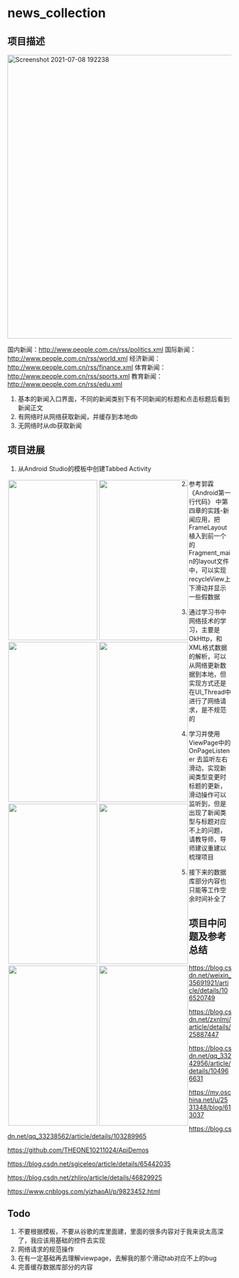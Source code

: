 # news_collection

## 项目描述

<img width="638" alt="Screenshot 2021-07-08 192238" src="https://user-images.githubusercontent.com/77102785/124916578-66eaae80-e025-11eb-962a-ea0aebe34d35.png">

国内新闻：http://www.people.com.cn/rss/politics.xml
国际新闻：http://www.people.com.cn/rss/world.xml
经济新闻：http://www.people.com.cn/rss/finance.xml
体育新闻：http://www.people.com.cn/rss/sports.xml
教育新闻：http://www.people.com.cn/rss/edu.xml

1. 基本的新闻入口界面，不同的新闻类别下有不同新闻的标题和点击标题后看到新闻正文
2. 有网络时从网络获取新闻，并缓存到本地db
3. 无网络时从db获取新闻


## 项目进展

1. 从Android Studio的模板中创建Tabbed Activity
<!-- ![Lark20210708-214239](https://user-images.githubusercontent.com/77102785/124932319-8e497780-e035-11eb-8d85-9d17433d255f.png)
![Lark20210708-214247](https://user-images.githubusercontent.com/77102785/124932322-8f7aa480-e035-11eb-8e85-8fc2c3ede6e3.png) -->

<div align=center style="float:left;border:solid 1px 000;margin:2px;"><img src="https://user-images.githubusercontent.com/77102785/124932319-8e497780-e035-11eb-8d85-9d17433d255f.png"  width="200" height="360" ></div>
<div align=center style="float:left;border:solid 1px 000;margin:2px;"><img src="https://user-images.githubusercontent.com/77102785/124932322-8f7aa480-e035-11eb-8e85-8fc2c3ede6e3.png" width="200" height="360" ></div>

2. 参考郭霖《Android第一行代码》 中第四章的实践-新闻应用，把FrameLayout植入到前一个的Fragment_main的layout文件中，可以实现recycleView上下滑动并显示一些假数据
<!-- ![Lark20210708-215756](https://user-images.githubusercontent.com/77102785/124934779-9dc9c000-e037-11eb-8cf1-6378e165e3c2.png)
![Lark20210708-215807](https://user-images.githubusercontent.com/77102785/124934784-9f938380-e037-11eb-9ab9-63909c730e50.png) -->
<div style="float:left;border:solid 1px 000;margin:2px;"><img src="https://user-images.githubusercontent.com/77102785/124934779-9dc9c000-e037-11eb-8cf1-6378e165e3c2.png"  width="200" height="360" ></div>
<div style="float:left;border:solid 1px 000;margin:2px;"><img src="https://user-images.githubusercontent.com/77102785/124934784-9f938380-e037-11eb-9ab9-63909c730e50.png" width="200" height="360" ></div>

3. 通过学习书中网络技术的学习，主要是OkHttp，和XML格式数据的解析，可以从网络更新数据到本地，但实现方式还是在UI_Thread中进行了网络请求，是不规范的

<!-- ![Lark20210708-221605](https://user-images.githubusercontent.com/77102785/124937603-1fbae880-e03a-11eb-8a30-7e114b9218b5.png)
![Lark20210708-221609](https://user-images.githubusercontent.com/77102785/124937610-20ec1580-e03a-11eb-9645-d4b4f8741557.png) -->

<div style="float:left;border:solid 1px 000;margin:2px;"><img src="https://user-images.githubusercontent.com/77102785/124937603-1fbae880-e03a-11eb-8a30-7e114b9218b5.png"  width="200" height="360" ></div>
<div style="float:left;border:solid 1px 000;margin:2px;"><img src="https://user-images.githubusercontent.com/77102785/124937610-20ec1580-e03a-11eb-9645-d4b4f8741557.png" width="200" height="360" ></div>

4. 学习并使用ViewPage中的 OnPageListener 去监听左右滑动，实现新闻类型变更时标题的更新，滑动操作可以监听到，但是出现了新闻类型与标题对应不上的问题，请教导师，导师建议重建以梳理项目

<!-- ![Lark20210708-223609](https://user-images.githubusercontent.com/77102785/124940884-ef287e00-e03c-11eb-9eb9-afeb03adea0e.png)
![Lark20210708-223613](https://user-images.githubusercontent.com/77102785/124940892-f0f24180-e03c-11eb-9f34-2d5d554cd069.png) -->


<div style="float:left;border:solid 1px 000;margin:2px;"><img src="https://user-images.githubusercontent.com/77102785/124940884-ef287e00-e03c-11eb-9eb9-afeb03adea0e.png"  width="200" height="360" ></div>
<div style="float:left;border:solid 1px 000;margin:2px;"><img src="https://user-images.githubusercontent.com/77102785/124940892-f0f24180-e03c-11eb-9f34-2d5d554cd069.png" width="200" height="360" ></div>

5. 接下来的数据库部分内容也只能等工作空余时间补全了

## 项目中问题及参考总结

https://blog.csdn.net/weixin_35691921/article/details/106520749

https://blog.csdn.net/zxnlmj/article/details/25887447

https://blog.csdn.net/qq_33242956/article/details/104966631

https://my.oschina.net/u/2531348/blog/613037

https://blog.csdn.net/qq_33238562/article/details/103289965

https://github.com/THEONE10211024/ApiDemos

https://blog.csdn.net/sgiceleo/article/details/65442035

https://blog.csdn.net/zhliro/article/details/46829925

https://www.cnblogs.com/yizhaoAI/p/9823452.html

## Todo

1. 不要根据模板，不要从谷歌的库里面建，里面的很多内容对于我来说太高深了，我应该用基础的控件去实现
2. 网络请求的规范操作
3. 在有一定基础再去理解viewpage，去解我的那个滑动tab对应不上的bug
4. 完善缓存数据库部分的内容
